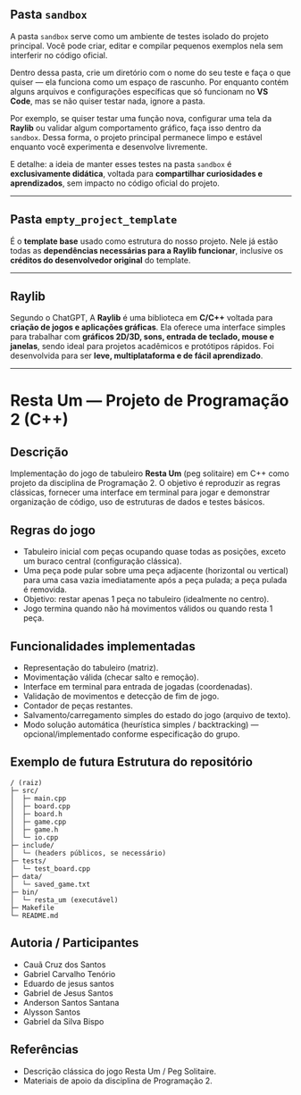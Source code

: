 


## Pasta `sandbox`

A pasta `sandbox` serve como um ambiente de testes isolado do projeto principal.
Você pode criar, editar e compilar pequenos exemplos nela sem interferir no código oficial.

Dentro dessa pasta, crie um diretório com o nome do seu teste e faça o que quiser — ela funciona como um espaço de rascunho.
Por enquanto contém alguns arquivos e configurações específicas que só funcionam no **VS Code**, mas se não quiser testar nada, ignore a pasta.

Por exemplo, se quiser testar uma função nova, configurar uma tela da **Raylib** ou validar algum comportamento gráfico, faça isso dentro da `sandbox`.
Dessa forma, o projeto principal permanece limpo e estável enquanto você experimenta e desenvolve livremente.

E detalhe: a ideia de manter esses testes na pasta `sandbox` é **exclusivamente didática**, voltada para **compartilhar curiosidades e aprendizados**, sem impacto no código oficial do projeto.


---

## Pasta `empty_project_template`

É o **template base** usado como estrutura do nosso projeto.
Nele já estão todas as **dependências necessárias para a Raylib funcionar**, inclusive os **créditos do desenvolvedor original** do template.

---

## Raylib

Segundo o ChatGPT, A **Raylib** é uma biblioteca em **C/C++** voltada para **criação de jogos e aplicações gráficas**.
Ela oferece uma interface simples para trabalhar com **gráficos 2D/3D, sons, entrada de teclado, mouse e janelas**, sendo ideal para projetos acadêmicos e protótipos rápidos.
Foi desenvolvida para ser **leve, multiplataforma e de fácil aprendizado**.

---



# Resta Um — Projeto de Programação 2 (C++) 

## 
## Descrição

Implementação do jogo de tabuleiro **Resta Um** (peg solitaire) em C++ como projeto da disciplina de Programação 2. O objetivo é reproduzir as regras clássicas, fornecer uma interface em terminal para jogar e demonstrar organização de código, uso de estruturas de dados e testes básicos.

## Regras do jogo

* Tabuleiro inicial com peças ocupando quase todas as posições, exceto um buraco central (configuração clássica).
* Uma peça pode pular sobre uma peça adjacente (horizontal ou vertical) para uma casa vazia imediatamente após a peça pulada; a peça pulada é removida.
* Objetivo: restar apenas 1 peça no tabuleiro (idealmente no centro).
* Jogo termina quando não há movimentos válidos ou quando resta 1 peça.

## Funcionalidades implementadas

* Representação do tabuleiro (matriz).
* Movimentação válida (checar salto e remoção).
* Interface em terminal para entrada de jogadas (coordenadas).
* Validação de movimentos e detecção de fim de jogo.
* Contador de peças restantes.
* Salvamento/carregamento simples do estado do jogo (arquivo de texto).
* Modo solução automática (heurística simples / backtracking) — opcional/implementado conforme especificação do grupo.


## Exemplo de futura Estrutura do repositório

```
/ (raiz)
├─ src/
│  ├─ main.cpp
│  ├─ board.cpp
│  ├─ board.h
│  ├─ game.cpp
│  ├─ game.h
│  └─ io.cpp
├─ include/
│  └─ (headers públicos, se necessário)
├─ tests/
│  └─ test_board.cpp
├─ data/
│  └─ saved_game.txt
├─ bin/
│  └─ resta_um (executável)
├─ Makefile
└─ README.md
```

## Autoria / Participantes

* Cauã Cruz dos Santos
* Gabriel Carvalho Tenório
* Eduardo de jesus santos
* Gabriel de Jesus Santos
* Anderson Santos Santana
* Alysson Santos
* Gabriel da Silva Bispo

## Referências

* Descrição clássica do jogo Resta Um / Peg Solitaire.
* Materiais de apoio da disciplina de Programação 2.
